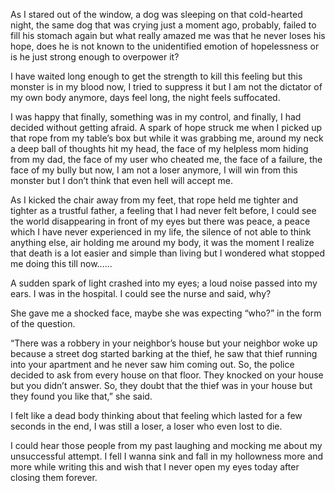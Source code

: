 As I stared out of the window, a dog was sleeping on that cold-hearted night, the same dog that was crying just a moment ago, probably, failed to fill his stomach again but what really amazed me was that he never loses his hope, does he is not known to the unidentified emotion of hopelessness or is he just strong enough to overpower it?

I have waited long enough to get the strength to kill this feeling but this monster is in my blood now, I tried to suppress it but I am not the dictator of my own body anymore, days feel long, the night feels suffocated.

I was happy that finally, something was in my control, and finally, I had decided without getting afraid. A spark of hope struck me when I picked up that rope from my table’s box but while it was grabbing me, around my neck a deep ball of thoughts hit my head, the face of my helpless mom hiding from my dad, the face of my user who cheated me, the face of a failure, the face of my bully but now, I am not a loser anymore, I will win from this monster but I don’t think that even hell will accept me.

As I kicked the chair away from my feet, that rope held me tighter and tighter as a trustful father, a feeling that I had never felt before, I could see the world disappearing in front of my eyes but there was peace, a peace which I have never experienced in my life, the silence of not able to think anything else, air holding me around my body, it was the moment I realize that death is a lot easier and simple than living but I wondered what stopped me doing this till now…...

A sudden spark of light crashed into my eyes; a loud noise passed into my ears. I was in the hospital. I could see the nurse and said, why?

She gave me a shocked face, maybe she was expecting “who?” in the form of the question.

“There was a robbery in your neighbor’s house but your neighbor woke up because a street dog started barking at the thief, he saw that thief running into your apartment and he never saw him coming out. So, the police decided to ask from every house on that floor. They knocked on your house but you didn’t answer. So, they doubt that the thief was in your house but they found you like that,” she said.

I felt like a dead body thinking about that feeling which lasted for a few seconds in the end, I was still a loser, a loser who even lost to die.







I could hear those people from my past laughing and mocking me about my unsuccessful attempt. I fell I wanna sink and fall in my hollowness more and more while writing this and wish that I never open my eyes today after closing them forever.
